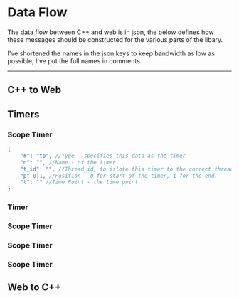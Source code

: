 # Data Flow  

The data flow between C++ and web is in json, the below defines how these messages should be constructed for the various parts of the libary.  

I've shortened the names in the json keys to keep bandwidth as low as possible, I've put the full names in comments.

---
## C++ to Web

## Timers

### Scope Timer
```javascript
{
	"#": "tp", //Type - specifies this data as the timer
	"n": "", //Name - of the timer
	"t_id": "", //Thread_id, to islote this timer to the correct thread, also allows prediction of call stack
	"p" 0|1, //Position - 0 for start of the timer, 1 for the end.
	"t": "" //Time Point - the time point
}
```
### Timer


### Scope Timer

### Scope Timer

### Scope Timer


## Web to C++
